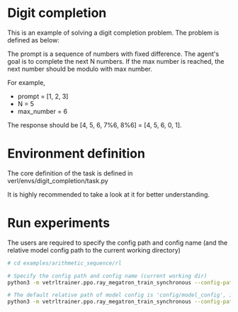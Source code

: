 # Digit completion

This is an example of solving a digit completion problem. The problem is defined as below:

The prompt is a sequence of numbers with fixed difference. The agent's goal is to complete the next N numbers.
If the max number is reached, the next number should be modulo with max number.

For example,
- prompt = [1, 2, 3]
- N = 5
- max_number = 6

The response should be [4, 5, 6, 7%6, 8%6] = [4, 5, 6, 0, 1].

# Environment definition

The core definition of the task is defined in verl/envs/digit_completion/task.py

It is highly recommended to take a look at it for better understanding.



# Run experiments

The users are required to specify the config path and config name (and the relative model config path to the current working directory)

```bash
# cd examples/arithmetic_sequence/rl

# Specify the config path and config name (current working dir)
python3 -m vetrltrainer.ppo.ray_megatron_train_synchronous --config-path=$(pwd)/config --config-name='ray_megatron'

# The default relative path of model config is 'config/model_config', if you want to change it, you can rewrite it in ray_megatron.yaml or using:
python3 -m vetrltrainer.ppo.ray_megatron_train_synchronous --config-path=$(pwd)/config --config-name='ray_megatron' ++model.base_path=config/model_config

```

